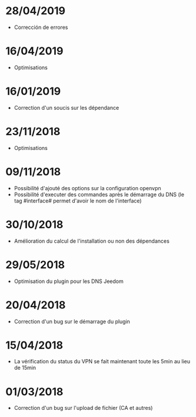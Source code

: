 # 28/04/2019

- Corrección de errores

# 16/04/2019

- Optimisations

# 16/01/2019

- Correction d'un soucis sur les dépendance

# 23/11/2018

- Optimisations

# 09/11/2018

- Possibilité d'ajouté des options sur la configuration openvpn
- Possibilité d'executer des commandes après le démarrage du DNS (le tag #interface# permet d'avoir le nom de l'interface)

# 30/10/2018

- Amélioration du calcul de l'installation ou non des dépendances

# 29/05/2018

- Optimisation du plugin pour les DNS Jeedom

# 20/04/2018

- Correction d'un bug sur le démarrage du plugin

# 15/04/2018

- La vérification du status du VPN se fait maintenant toute les 5min au lieu de 15min

# 01/03/2018

-   Correction d'un bug sur l'upload de fichier (CA et autres)
